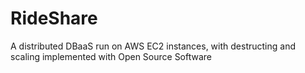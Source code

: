 # RideShare
A distributed DBaaS run on AWS EC2 instances, with destructing and scaling implemented with Open Source Software
